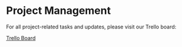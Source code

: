 # Project Management

For all project-related tasks and updates, please visit our Trello board:

[Trello Board]([https://trello.com/your-board-link](https://trello.com/b/LHZdfKle/school-event-management-system))
